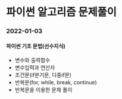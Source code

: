 # 파이썬 알고리즘 문제풀이

### 2022-01-03

#### 파이썬 기초 문법(선수지식)
- 변수와 출력함수
- 변수입력과 연산자
- 조건문(if분기문, 다중if문)
- 반복문(for, while, break, continue)
- 반복문을 이용한 문제 풀이